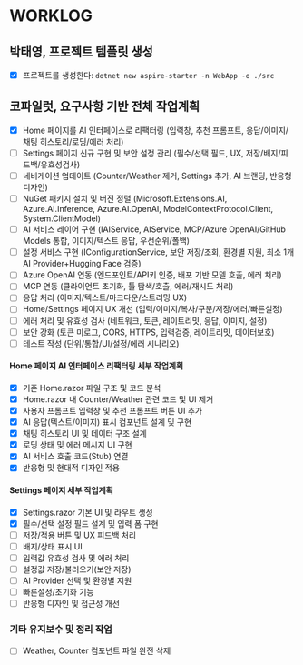 # WORKLOG


## 박태영, 프로젝트 템플릿 생성

- [x] 프로젝트를 생성한다: `dotnet new aspire-starter -n WebApp -o ./src`

## 코파일럿, 요구사항 기반 전체 작업계획

- [x] Home 페이지를 AI 인터페이스로 리팩터링 (입력창, 추천 프롬프트, 응답/이미지/채팅 히스토리/로딩/에러 처리)
- [ ] Settings 페이지 신규 구현 및 보안 설정 관리 (필수/선택 필드, UX, 저장/배지/피드백/유효성검사)
- [ ] 네비게이션 업데이트 (Counter/Weather 제거, Settings 추가, AI 브랜딩, 반응형 디자인)
- [ ] NuGet 패키지 설치 및 버전 정렬 (Microsoft.Extensions.AI, Azure.AI.Inference, Azure.AI.OpenAI, ModelContextProtocol.Client, System.ClientModel)
- [ ] AI 서비스 레이어 구현 (IAIService, AIService, MCP/Azure OpenAI/GitHub Models 통합, 이미지/텍스트 응답, 우선순위/폴백)
- [ ] 설정 서비스 구현 (IConfigurationService, 보안 저장/조회, 환경별 지원, 최소 1개 AI Provider+Hugging Face 검증)
- [ ] Azure OpenAI 연동 (엔드포인트/API키 인증, 배포 기반 모델 호출, 에러 처리)
- [ ] MCP 연동 (클라이언트 초기화, 툴 탐색/호출, 에러/재시도 처리)
- [ ] 응답 처리 (이미지/텍스트/마크다운/스트리밍 UX)
- [ ] Home/Settings 페이지 UX 개선 (입력/이미지/복사/구분/저장/에러/빠른설정)
- [ ] 에러 처리 및 유효성 검사 (네트워크, 토큰, 레이트리밋, 응답, 이미지, 설정)
- [ ] 보안 강화 (토큰 미로그, CORS, HTTPS, 입력검증, 레이트리밋, 데이터보호)
- [ ] 테스트 작성 (단위/통합/UI/설정/에러 시나리오)

#### Home 페이지 AI 인터페이스 리팩터링 세부 작업계획
 - [x] 기존 Home.razor 파일 구조 및 코드 분석
 - [x] Home.razor 내 Counter/Weather 관련 코드 및 UI 제거
 - [x] 사용자 프롬프트 입력창 및 추천 프롬프트 버튼 UI 추가
 - [x] AI 응답(텍스트/이미지) 표시 컴포넌트 설계 및 구현
 - [x] 채팅 히스토리 UI 및 데이터 구조 설계
 - [x] 로딩 상태 및 에러 메시지 UI 구현
 - [x] AI 서비스 호출 코드(Stub) 연결
 - [x] 반응형 및 현대적 디자인 적용

#### Settings 페이지 세부 작업계획
- [x] Settings.razor 기본 UI 및 라우트 생성
- [x] 필수/선택 설정 필드 설계 및 입력 폼 구현
- [ ] 저장/적용 버튼 및 UX 피드백 처리
- [ ] 배지/상태 표시 UI
- [ ] 입력값 유효성 검사 및 에러 처리
- [ ] 설정값 저장/불러오기(보안 저장)
- [ ] AI Provider 선택 및 환경별 지원
- [ ] 빠른설정/초기화 기능
- [ ] 반응형 디자인 및 접근성 개선

### 기타 유지보수 및 정리 작업
- [ ] Weather, Counter 컴포넌트 파일 완전 삭제